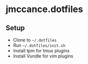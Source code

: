 jmccance.dotfiles
=================

## Setup

- Clone to `~/.dotfiles`
- Run `~/.dotfiles/init.sh`
- Install tpm for tmux plugins
- Install Vundle for vim plugins
